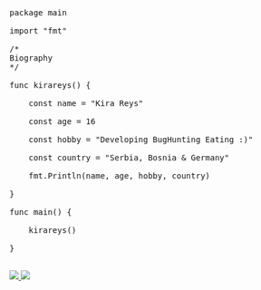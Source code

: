 <pre>package main

import "fmt"

/*
Biography
*/

func kirareys() { <br>
	const name = "Kira Reys" <br>
	const age = 16 <br>
	const hobby = "Developing BugHunting Eating :)" <br>
	const country = "Serbia, Bosnia & Germany" <br>
	fmt.Println(name, age, hobby, country) <br>
}

func main() { <br>
	kirareys() <br>
}
</pre>
<br>
<a href="https://discord.com/"><img src="https://img.shields.io/badge/Discord-Kira%20Reys%232749-blue?style=plastic&logo=discord.svg" /> </a>
<a href="https://instagram.com/kira.reys"><img src="https://img.shields.io/badge/Instagram-Kira%20Reys-purple?style=plastic&logo=instagram"/> </a>


